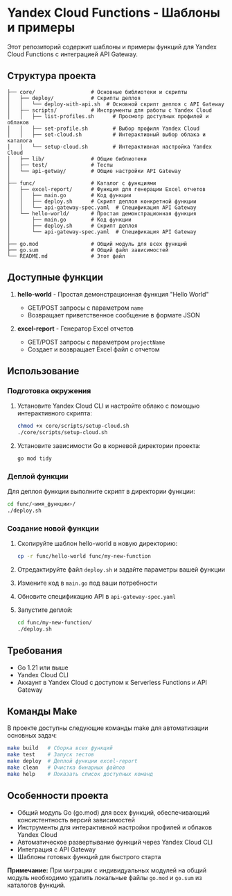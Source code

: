 # Yandex Cloud Functions - Шаблоны и примеры

Этот репозиторий содержит шаблоны и примеры функций для Yandex Cloud Functions с интеграцией API Gateway.

## Структура проекта

```
├── core/                  # Основные библиотеки и скрипты 
│   ├── deploy/            # Скрипты деплоя
│   │   └── deploy-with-api.sh  # Основной скрипт деплоя с API Gateway
│   ├── scripts/           # Инструменты для работы с Yandex Cloud
│   │   ├── list-profiles.sh      # Просмотр доступных профилей и облаков
│   │   ├── set-profile.sh        # Выбор профиля Yandex Cloud
│   │   ├── set-cloud.sh          # Интерактивный выбор облака и каталога
│   │   └── setup-cloud.sh        # Интерактивная настройка Yandex Cloud
│   ├── lib/               # Общие библиотеки 
│   ├── test/              # Тесты
│   └── api-getway/        # Общие настройки API Gateway
│
├── func/                  # Каталог с функциями
│   ├── excel-report/      # Функция для генерации Excel отчетов
│   │   ├── main.go        # Код функции
│   │   ├── deploy.sh      # Скрипт деплоя конкретной функции 
│   │   └── api-gateway-spec.yaml  # Спецификация API Gateway
│   └── hello-world/       # Простая демонстрационная функция
│       ├── main.go        # Код функции
│       ├── deploy.sh      # Скрипт деплоя
│       └── api-gateway-spec.yaml  # Спецификация API Gateway
│
├── go.mod                 # Общий модуль для всех функций
├── go.sum                 # Общий файл зависимостей
└── README.md              # Этот файл
```

## Доступные функции

1. **hello-world** - Простая демонстрационная функция "Hello World"
   - GET/POST запросы с параметром `name`
   - Возвращает приветственное сообщение в формате JSON

2. **excel-report** - Генератор Excel отчетов
   - GET/POST запросы с параметром `projectName`
   - Создает и возвращает Excel файл с отчетом

## Использование

### Подготовка окружения

1. Установите Yandex Cloud CLI и настройте облако с помощью интерактивного скрипта:
   ```bash
   chmod +x core/scripts/setup-cloud.sh
   ./core/scripts/setup-cloud.sh
   ```

2. Установите зависимости Go в корневой директории проекта:
   ```bash
   go mod tidy
   ```

### Деплой функции

Для деплоя функции выполните скрипт в директории функции:

```bash
cd func/<имя_функции>/
./deploy.sh
```

### Создание новой функции

1. Скопируйте шаблон hello-world в новую директорию:
   ```bash
   cp -r func/hello-world func/my-new-function
   ```

2. Отредактируйте файл `deploy.sh` и задайте параметры вашей функции
3. Измените код в `main.go` под ваши потребности
4. Обновите спецификацию API в `api-gateway-spec.yaml`
5. Запустите деплой:
   ```bash
   cd func/my-new-function/
   ./deploy.sh
   ```

## Требования

- Go 1.21 или выше
- Yandex Cloud CLI
- Аккаунт в Yandex Cloud с доступом к Serverless Functions и API Gateway 

## Команды Make

В проекте доступны следующие команды make для автоматизации основных задач:

```bash
make build   # Сборка всех функций
make test    # Запуск тестов
make deploy  # Деплой функции excel-report
make clean   # Очистка бинарных файлов
make help    # Показать список доступных команд
```

## Особенности проекта

- Общий модуль Go (go.mod) для всех функций, обеспечивающий консистентность версий зависимостей
- Инструменты для интерактивной настройки профилей и облаков Yandex Cloud
- Автоматическое развертывание функций через Yandex Cloud CLI
- Интеграция с API Gateway
- Шаблоны готовых функций для быстрого старта

**Примечание:** При миграции с индивидуальных модулей на общий модуль необходимо удалить локальные файлы `go.mod` и `go.sum` из каталогов функций. 